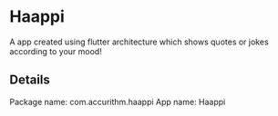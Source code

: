 # Haappi

A app created using flutter architecture which shows quotes or jokes according to your mood!

## Details
Package name: com.accurithm.haappi
App name: Haappi
